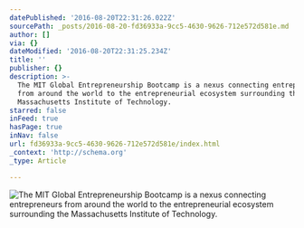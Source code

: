 ```yaml
---
datePublished: '2016-08-20T22:31:26.022Z'
sourcePath: _posts/2016-08-20-fd36933a-9cc5-4630-9626-712e572d581e.md
author: []
via: {}
dateModified: '2016-08-20T22:31:25.234Z'
title: ''
publisher: {}
description: >-
  The MIT Global Entrepreneurship Bootcamp is a nexus connecting entrepreneurs
  from around the world to the entrepreneurial ecosystem surrounding the
  Massachusetts Institute of Technology.
starred: false
inFeed: true
hasPage: true
inNav: false
url: fd36933a-9cc5-4630-9626-712e572d581e/index.html
_context: 'http://schema.org'
_type: Article

---
```

![The MIT Global Entrepreneurship Bootcamp is a nexus connecting entrepreneurs from around the world to the entrepreneurial ecosystem surrounding the Massachusetts Institute of Technology.](https://the-grid-user-content.s3-us-west-2.amazonaws.com/3262b585-47f0-4ab8-94fd-0a5c5da9cda3.jpg)